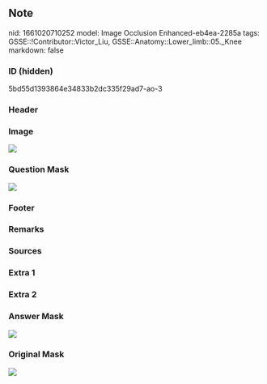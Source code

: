 ## Note
nid: 1661020710252
model: Image Occlusion Enhanced-eb4ea-2285a
tags: GSSE::!Contributor::Victor_Liu, GSSE::Anatomy::Lower_limb::05._Knee
markdown: false

### ID (hidden)
5bd55d1393864e34833b2dc335f29ad7-ao-3

### Header


### Image
<img src="tmpyr_vmm65.png">

### Question Mask
<img src="5bd55d1393864e34833b2dc335f29ad7-ao-3-Q.svg">

### Footer


### Remarks


### Sources


### Extra 1


### Extra 2


### Answer Mask
<img src="5bd55d1393864e34833b2dc335f29ad7-ao-3-A.svg">

### Original Mask
<img src="5bd55d1393864e34833b2dc335f29ad7-ao-O.svg">
